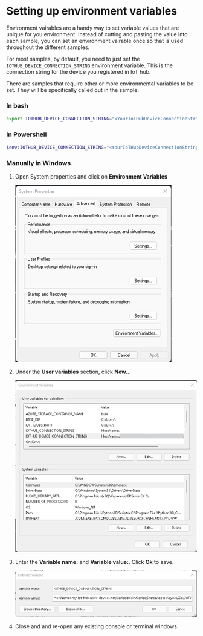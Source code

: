 # Setting up environment variables

Environment vairables are a handy way to set variable values that are unique for you environment. Instead of cutting and pasting the value into each sample, you can set an environment vairable once so that is used throughout the different samples.

For most samples, by default, you need to just set the `IOTHUB_DEVICE_CONNECTION_STRING` environment variable. This is the connection string for the device you registered in IoT hub. 

There are samples that require other or more environmental variables to be set. They will be specifically called out in the sample.

### In bash
```bash
export IOTHUB_DEVICE_CONNECTION_STRING="<YourIoTHubDeviceConnectionString>"
```

### In Powershell
```powershell
$env:IOTHUB_DEVICE_CONNECTION_STRING="<YourIoTHubDeviceConnectionString>"
```

### Manually in Windows

1. Open System properties and click on **Environment Variables**

    ![system properties screen](./media/env-variables-system-properties.png)

2. Under the **User variables** section, click **New...**

    ![user variables list on environment variables screen](./media/env-variables-list.png)

3. Enter the **Variable name:** and **Variable value:**. Click **Ok** to save.

    ![edit user variable screen](./media/env-variables-add-new.png)

4. Close and and re-open any existing console or terminal windows.